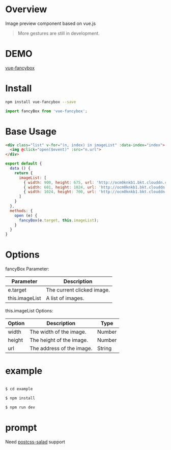 [postcss-salad]: https://github.com/ElemeFE/postcss-salad
[vue-fancybox]: https://xiecg.github.io/other/vue-fancybox/#/baseUsage
[vue-fancybox]: https://xiecg.github.io/other/vue-fancybox/#/baseUsage

# Overview

Image preview component based on vue.js
> More gestures are still in development.

# DEMO

[vue-fancybox]

# Install
```Bash
npm install vue-fancybox --save
```

```JavaScript
import fancyBox from 'vue-fancybox';
```

# Base Usage

```HTML
<div class="list" v-for="(n, index) in imageList" :data-index="index">
  <img @click="open($event)" :src="n.url">
</div>
```

```JavaScript
export default {
  data () {
    return {
      imageList: [
        { width: 900, height: 675, url: 'http://ocm0knkb1.bkt.clouddn.com/1-1.jpg' },
        { width: 601, height: 1024, url: 'http://ocm0knkb1.bkt.clouddn.com/1-2.jpg' },
        { width: 1024, height: 700, url: 'http://ocm0knkb1.bkt.clouddn.com/1-3.jpg' }
      ]
    }
  },
  methods: {
    open (e) {
      fancyBox(e.target, this.imageList);
    }
  }
}
```

# Options

fancyBox Parameter:

| Parameter | Description |
| ----- | ----- |
| e.target | The current clicked image. |
| this.imageList | A list of images. |

this.imageList Options:

| Option | Description | Type |
| ----- | ----- | ----- |
| width | The width of the image. | Number |
| height | The height of the image. | Number |
| url | The address of the image. | String |

# example

```Bash

$ cd example

$ npm install

$ npm run dev

```

# prompt

Need [postcss-salad] support


